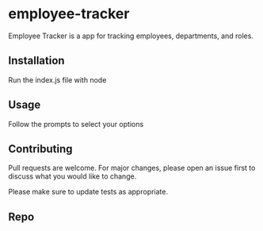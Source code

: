 # employee-tracker

Employee Tracker is a app for tracking employees, departments, and roles.

## Installation

Run the index.js file with node

## Usage

Follow the prompts to select your options

## Contributing

Pull requests are welcome. For major changes, please open an issue first
to discuss what you would like to change.

Please make sure to update tests as appropriate.

## Repo

